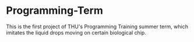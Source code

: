 # Programming-Term
This is the first project of THU's Programming Training summer term, which imitates the liquid drops moving on certain biological chip.
